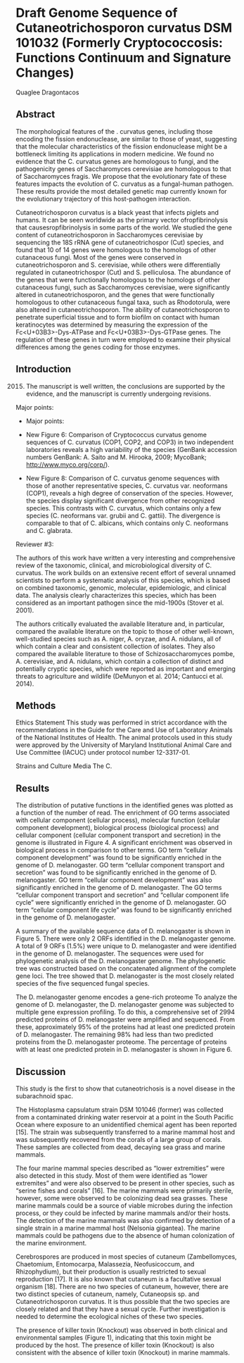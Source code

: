 # Draft Genome Sequence of Cutaneotrichosporon curvatus DSM 101032 (Formerly Cryptococcosis: Functions Continuum and Signature Changes)
Quaglee Dragontacos


## Abstract
The morphological features of the . curvatus genes, including those encoding the fission endonuclease, are similar to those of yeast, suggesting that the molecular characteristics of the fission endonuclease might be a bottleneck limiting its applications in modern medicine. We found no evidence that the C. curvatus genes are homologous to fungi, and the pathogenicity genes of Saccharomyces cerevisiae are homologous to that of Saccharomyces fragis. We propose that the evolutionary fate of these features impacts the evolution of C. curvatus as a fungal-human pathogen. These results provide the most detailed genetic map currently known for the evolutionary trajectory of this host-pathogen interaction.

Cutaneotrichosporon curvatus is a black yeast that infects piglets and humans. It can be seen worldwide as the primary vector ofropfibrinolysis that causesropfibrinolysis in some parts of the world. We studied the gene content of cutaneotrichosporon in Saccharomyces cerevisiae by sequencing the 18S rRNA gene of cutaneotrichospor (Cut) species, and found that 10 of 14 genes were homologous to the homologs of other cutanaceous fungi. Most of the genes were conserved in cutaneotrichosporon and S. cerevisiae, while others were differentially regulated in cutaneotrichospor (Cut) and S. pelliculosa. The abundance of the genes that were functionally homologous to the homologs of other cutanaceous fungi, such as Saccharomyces cerevisiae, were significantly altered in cutaneotrichosporon, and the genes that were functionally homologous to other cutanaceous fungal taxa, such as Rhodotorula, were also altered in cutaneotrichosporon. The ability of cutaneotrichosporon to penetrate superficial tissue and to form biofilm on contact with human keratinocytes was determined by measuring the expression of the Fc<U+03B3>-Dys-ATPase and Fc<U+03B3>-Dys-GTPase genes. The regulation of these genes in turn were employed to examine their physical differences among the genes coding for those enzymes.


## Introduction
2015. The manuscript is well written, the conclusions are supported by the evidence, and the manuscript is currently undergoing revisions.

Major points:

- Major points:

- New Figure 6: Comparison of Cryptococcus curvatus genome sequences of C. curvatus (COP1, COP2, and COP3) in two independent laboratories reveals a high variability of the species (GenBank accession numbers GenBank: A. Saito and M. Hirooka, 2009; MycoBank; http://www.myco.org/corp/).

- New Figure 8: Comparison of C. curvatus genome sequences with those of another representative species, C. curvatus var. neoformans (COP1), reveals a high degree of conservation of the species. However, the species display significant divergence from other recognized species. This contrasts with C. curvatus, which contains only a few species (C. neoformans var. grubii and C. gattii). The divergence is comparable to that of C. albicans, which contains only C. neoformans and C. glabrata.

Reviewer #3:

The authors of this work have written a very interesting and comprehensive review of the taxonomic, clinical, and microbiological diversity of C. curvatus. The work builds on an extensive recent effort of several unnamed scientists to perform a systematic analysis of this species, which is based on combined taxonomic, genomic, molecular, epidemiologic, and clinical data. The analysis clearly characterizes this species, which has been considered as an important pathogen since the mid-1900s (Stover et al. 2001).

The authors critically evaluated the available literature and, in particular, compared the available literature on the topic to those of other well-known, well-studied species such as A. niger, A. oryzae, and A. nidulans, all of which contain a clear and consistent collection of isolates. They also compared the available literature to those of Schizosaccharomyces pombe, A. cerevisiae, and A. nidulans, which contain a collection of distinct and potentially cryptic species, which were reported as important and emerging threats to agriculture and wildlife (DeMunyon et al. 2014; Cantucci et al. 2014).


## Methods
Ethics Statement
This study was performed in strict accordance with the recommendations in the Guide for the Care and Use of Laboratory Animals of the National Institutes of Health. The animal protocols used in this study were approved by the University of Maryland Institutional Animal Care and Use Committee (IACUC) under protocol number 12-3317-01.

Strains and Culture Media
The C.


## Results
The distribution of putative functions in the identified genes was plotted as a function of the number of read. The enrichment of GO terms associated with cellular component (cellular process), molecular function (cellular component development), biological process (biological process) and cellular component (cellular component transport and secretion) in the genome is illustrated in Figure 4. A significant enrichment was observed in biological process in comparison to other terms. GO term “cellular component development” was found to be significantly enriched in the genome of D. melanogaster. GO term “cellular component transport and secretion” was found to be significantly enriched in the genome of D. melanogaster. GO term “cellular component development” was also significantly enriched in the genome of D. melanogaster. The GO terms “cellular component transport and secretion” and “cellular component life cycle” were significantly enriched in the genome of D. melanogaster. GO term “cellular component life cycle” was found to be significantly enriched in the genome of D. melanogaster.

A summary of the available sequence data of D. melanogaster is shown in Figure 5. There were only 2 ORFs identified in the D. melanogaster genome. A total of 9 ORFs (1.5%) were unique to D. melanogaster and were identified in the genome of D. melanogaster. The sequences were used for phylogenetic analysis of the D. melanogaster genome. The phylogenetic tree was constructed based on the concatenated alignment of the complete gene loci. The tree showed that D. melanogaster is the most closely related species of the five sequenced fungal species.

The D. melanogaster genome encodes a gene-rich proteome
To analyze the genome of D. melanogaster, the D. melanogaster genome was subjected to multiple gene expression profiling. To do this, a comprehensive set of 2994 predicted proteins of D. melanogaster were amplified and sequenced. From these, approximately 95% of the proteins had at least one predicted protein of D. melanogaster. The remaining 98% had less than two predicted proteins from the D. melanogaster proteome. The percentage of proteins with at least one predicted protein in D. melanogaster is shown in Figure 6.


## Discussion
This study is the first to show that cutaneotrichosis is a novel disease in the subarachnoid spac.

The Histoplasma capsulatum strain DSM 101046 (former) was collected from a contaminated drinking water reservoir at a point in the South Pacific Ocean where exposure to an unidentified chemical agent has been reported [15]. The strain was subsequently transferred to a marine mammal host and was subsequently recovered from the corals of a large group of corals. These samples are collected from dead, decaying sea grass and marine mammals.

The four marine mammal species described as “lower extremities” were also detected in this study. Most of them were identified as “lower extremites” and were also observed to be present in other species, such as “serine fishes and corals” [16]. The marine mammals were primarily sterile, however, some were observed to be colonizing dead sea grasses. These marine mammals could be a source of viable microbes during the infection process, or they could be infected by marine mammals and/or their hosts. The detection of the marine mammals was also confirmed by detection of a single strain in a marine mammal host (Nelsonia gigantea). The marine mammals could be pathogens due to the absence of human colonization of the marine environment.

Cerebrospores are produced in most species of cutaneum (Zambellomyces, Chaetomium, Entomocarpa, Malassezia, Neofusicoccum, and Rhizophydium), but their production is usually restricted to sexual reproduction [17]. It is also known that cutaneum is a facultative sexual organism [18]. There are no two species of cutaneum, however, there are two distinct species of cutaneum, namely, Cutaneopsis sp. and Cutaneotrichosporon curvatus. It is thus possible that the two species are closely related and that they have a sexual cycle. Further investigation is needed to determine the ecological niches of these two species.

The presence of killer toxin (Knockout) was observed in both clinical and environmental samples (Figure 1), indicating that this toxin might be produced by the host. The presence of killer toxin (Knockout) is also consistent with the absence of killer toxin (Knockout) in marine mammals.
